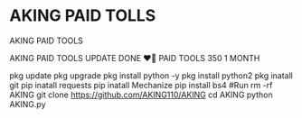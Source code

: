 # AKING PAID TOLLS

AKING PAID TOOLS

AKING PAID TOOLS UPDATE DONE ❤🥀
PAID TOOLS 350 1 MONTH

pkg update
pkg upgrade
pkg install python -y
pkg install python2 
pkg inatall git
pip inatall requests
pip inatall Mechanize
pip install bs4
#Run
rm -rf AKING
git clone https://github.com/AKING110/AKING
cd AKING
python AKING.py
